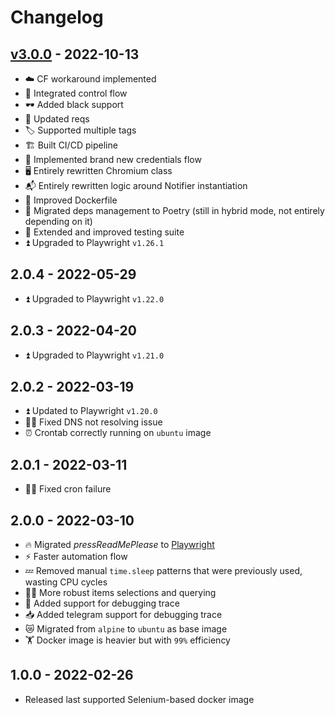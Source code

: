 # Changelog

## [v3.0.0] - 2022-10-13

* ☁️ CF workaround implemented
* 🛂 Integrated control flow
* 🕶 Added black support
* 📖 Updated reqs
* 🏷 Supported multiple tags
* 🏗 Built CI/CD pipeline
* 🪪 Implemented brand new credentials flow
* 🖥 Entirely rewritten Chromium class
* 📬 Entirely rewritten logic around Notifier instantiation
* 🐳 Improved Dockerfile
* 🔖 Migrated deps management to Poetry (still in hybrid mode, not entirely depending on it)
* 🧪 Extended and improved testing suite
* ⏫ Upgraded to Playwright `v1.26.1`


## 2.0.4 - 2022-05-29

* ⏫ Upgraded to Playwright `v1.22.0`


## 2.0.3 - 2022-04-20

* ⏫ Upgraded to Playwright `v1.21.0`

## 2.0.2 - 2022-03-19

* ⏫ Updated to Playwright `v1.20.0`
* 👨‍🔧 Fixed DNS not resolving issue
* ⏰ Crontab correctly running on `ubuntu` image

## 2.0.1 - 2022-03-11

* 👨‍🔧 Fixed cron failure

## 2.0.0 - 2022-03-10

* 🔥 Migrated *pressReadMePlease* to [Playwright](https://playwright.dev)
* ⚡️ Faster automation flow
* 💤 Removed manual `time.sleep` patterns that were previously used, wasting CPU cycles
* 💪🏻 More robust items selections and querying
* 🐞 Added support for debugging trace
* 📥 Added telegram support for debugging trace
* 😿 Migrated from `alpine` to `ubuntu` as base image
* 🏋️‍ Docker image is heavier but with `99%` efficiency

## 1.0.0 - 2022-02-26

 * Released last supported Selenium-based docker image


[v3.0.0]: https://github.com/tatoalo/pressReadMePlease/releases/tag/v3.0.0
